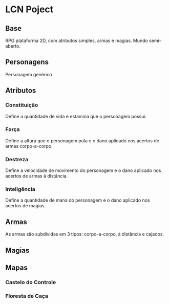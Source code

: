 # LCN Poject

## Base 

RPG plataforma 2D, com atributos simples, armas e magias. Mundo semi-aberto.

## Personagens

Personagem genérico 

## Atributos

### Constituição

Define a quantidade de vida e estamina que o personagem possui.

### Força

Define a altura que o personagem pula e o dano aplicado nos acertos de armas corpo-a-corpo.

### Destreza

Define a velocidade de movimento do personagem e o dano aplicado nos acertos de armas à distância.

### Inteligência

Define a quantidade de mana do personagem e o dano aplicado nos acertos de magias.

## Armas

As armas são subdividas em 3 tipos: corpo-a-corpo, à distância e cajados.

## Magias

## Mapas

### Castelo do Controle

### Floresta de Caça

### 